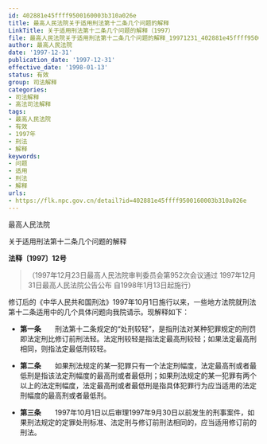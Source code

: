 ```yaml
---
id: 402881e45ffff9500160003b310a026e
title: 最高人民法院关于适用刑法第十二条几个问题的解释
LinkTitle: 关于适用刑法第十二条几个问题的解释（1997）
file: 最高人民法院关于适用刑法第十二条几个问题的解释_19971231_402881e45ffff9500160003b310a026e.docx
author: 最高人民法院
date: '1997-12-31'
publication_date: '1997-12-31'
effective_date: '1998-01-13'
status: 有效
group: 司法解释
categories:
- 司法解释
- 高法司法解释
tags:
- 最高人民法院
- 有效
- 1997年
- 刑法
- 解释
keywords:
- 问题
- 适用
- 刑法
- 解释
urls:
- https://flk.npc.gov.cn/detail?id=402881e45ffff9500160003b310a026e
---
```


最高人民法院

关于适用刑法第十二条几个问题的解释

**法释〔1997〕12号**

> （1997年12月23日最高人民法院审判委员会第952次会议通过 1997年12月31日最高人民法院公告公布 自1998年1月13日起施行）

修订后的《中华人民共和国刑法》1997年10月1日施行以来，一些地方法院就刑法第十二条适用中的几个具体问题向我院请示。现解释如下：

- **第一条**　　刑法第十二条规定的“处刑较轻”，是指刑法对某种犯罪规定的刑罚即法定刑比修订前刑法轻。法定刑较轻是指法定最高刑较轻；如果法定最高刑相同，则指法定最低刑较轻。

- **第二条**　　如果刑法规定的某一犯罪只有一个法定刑幅度，法定最高刑或者最低刑是指该法定刑幅度的最高刑或者最低刑；如果刑法规定的某一犯罪有两个以上的法定刑幅度，法定最高刑或者最低刑是指具体犯罪行为应当适用的法定刑幅度的最高刑或者最低刑。

- **第三条**　　1997年10月1日以后审理1997年9月30日以前发生的刑事案件，如果刑法规定的定罪处刑标准、法定刑与修订前刑法相同的，应当适用修订前的刑法。

